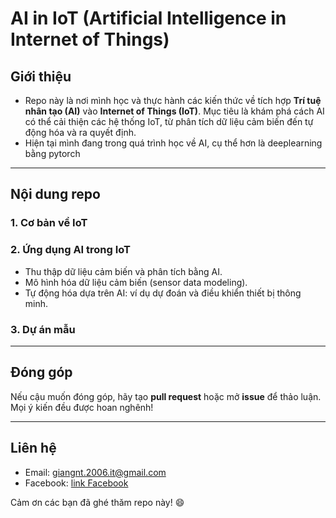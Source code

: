# AI in IoT (Artificial Intelligence in Internet of Things)

## Giới thiệu
- Repo này là nơi mình học và thực hành các kiến thức về tích hợp **Trí tuệ nhân tạo (AI)** vào **Internet of Things (IoT)**. Mục tiêu là khám phá cách AI có thể cải thiện các hệ thống IoT, từ phân tích dữ liệu cảm biến đến tự động hóa và ra quyết định.
- Hiện tại mình đang trong quá trình học về AI, cụ thể hơn là deeplearning bằng pytorch
---

## Nội dung repo
### 1. **Cơ bản về IoT**

### 2. **Ứng dụng AI trong IoT**
- Thu thập dữ liệu cảm biến và phân tích bằng AI.
- Mô hình hóa dữ liệu cảm biến (sensor data modeling).
- Tự động hóa dựa trên AI: ví dụ dự đoán và điều khiển thiết bị thông minh.

### 3. **Dự án mẫu**

---

## Đóng góp
Nếu cậu muốn đóng góp, hãy tạo **pull request** hoặc mở **issue** để thảo luận. Mọi ý kiến đều được hoan nghênh!

---

## Liên hệ
- Email: giangnt.2006.it@gmail.com
- Facebook: [link Facebook](https://www.facebook.com/NgTrGiang2006)

Cảm ơn các bạn đã ghé thăm repo này! 😄

